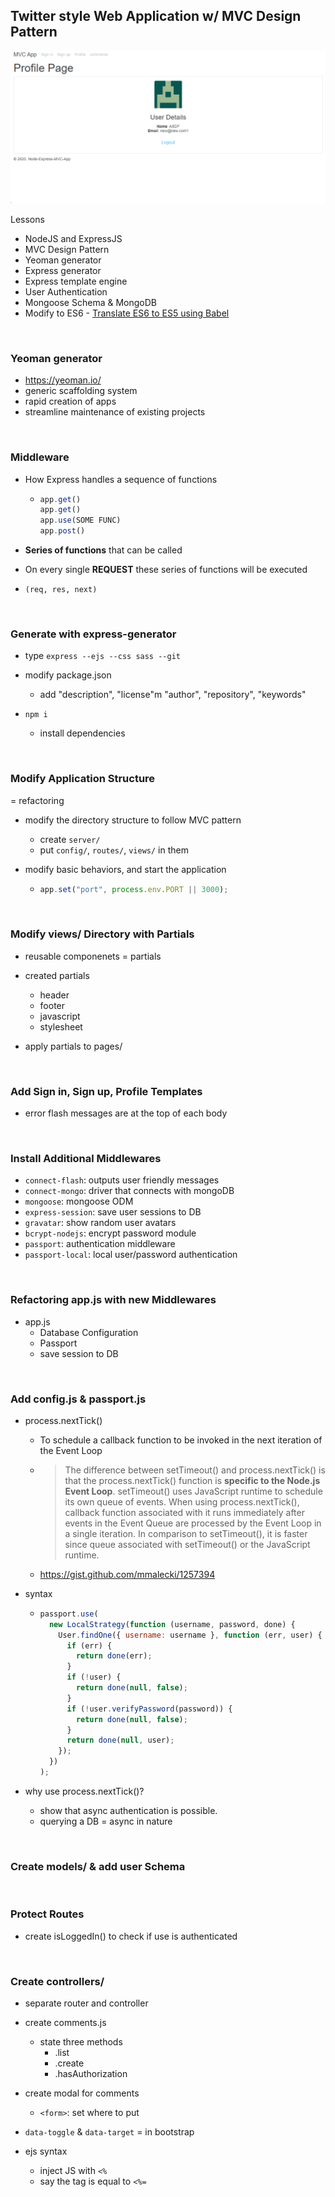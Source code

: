 ## Twitter style Web Application w/ MVC Design Pattern

![alt](./gif/mvc_app.gif)

Lessons

- NodeJS and ExpressJS
- MVC Design Pattern
- Yeoman generator
- Express generator
- Express template engine
- User Authentication
- Mongoose Schema & MongoDB
- Modify to ES6 - [Translate ES6 to ES5 using Babel](https://www.freecodecamp.org/news/how-to-enable-es6-and-beyond-syntax-with-node-and-express-68d3e11fe1ab/)

<br/>

### Yeoman generator

- https://yeoman.io/
- generic scaffolding system
- rapid creation of apps
- streamline maintenance of existing projects

<br/>

### Middleware

- How Express handles a sequence of functions

  - ```javascript
    app.get()
    app.get()
    app.use(SOME FUNC)
    app.post()
    ```

- **Series of functions** that can be called
- On every single **REQUEST** these series of functions will be executed

- `(req, res, next)`

<br/>

### Generate with express-generator

- type `express --ejs --css sass --git`
- modify package.json

  - add "description", "license"m "author", "repository", "keywords"

- `npm i`
  - install dependencies

<br/>

### Modify Application Structure

= refactoring

- modify the directory structure to follow MVC pattern

  - create `server/`
  - put `config/`, `routes/`, `views/` in them

- modify basic behaviors, and start the application

  - ```javascript
    app.set("port", process.env.PORT || 3000);
    ```

<br/>

### Modify views/ Directory with Partials

- reusable componenets = partials

- created partials

  - header
  - footer
  - javascript
  - stylesheet

- apply partials to pages/

<br/>

### Add Sign in, Sign up, Profile Templates

- error flash messages are at the top of each body

<br/>

### Install Additional Middlewares

- `connect-flash`: outputs user friendly messages
- `connect-mongo`: driver that connects with mongoDB
- `mongoose`: mongoose ODM
- `express-session`: save user sessions to DB
- `gravatar`: show random user avatars
- `bcrypt-nodejs`: encrypt password module
- `passport`: authentication middleware
- `passport-local`: local user/password authentication

<br/>

### Refactoring app.js with new Middlewares

- app.js
  - Database Configuration
  - Passport
  - save session to DB

<br/>

### Add config.js & passport.js

- process.nextTick()

  - To schedule a callback function to be invoked in the next iteration of the Event Loop

  - > The difference between setTimeout() and process.nextTick() is that the process.nextTick() function is **specific to the Node.js Event Loop**. setTimeout() uses JavaScript runtime to schedule its own queue of events. When using process.nextTick(), callback function associated with it runs immediately after events in the Event Queue are processed by the Event Loop in a single iteration. In comparison to setTimeout(), it is faster since queue associated with setTimeout() or the JavaScript runtime.

  - https://gist.github.com/mmalecki/1257394

- syntax

  - ```javascript
    passport.use(
      new LocalStrategy(function (username, password, done) {
        User.findOne({ username: username }, function (err, user) {
          if (err) {
            return done(err);
          }
          if (!user) {
            return done(null, false);
          }
          if (!user.verifyPassword(password)) {
            return done(null, false);
          }
          return done(null, user);
        });
      })
    );
    ```

- why use process.nextTick()?

  - show that async authentication is possible.
  - querying a DB = async in nature

<br/>

### Create models/ & add user Schema

<br/>

### Protect Routes

- create isLoggedIn() to check if use is authenticated

<br/>

### Create controllers/

- separate router and controller
- create comments.js
  - state three methods
    - .list
    - .create
    - .hasAuthorization
- create modal for comments

  - `<form>`: set where to put

- `data-toggle` & `data-target` = in bootstrap
- ejs syntax
  - inject JS with `<%`
  - say the tag is equal to `<%=`
